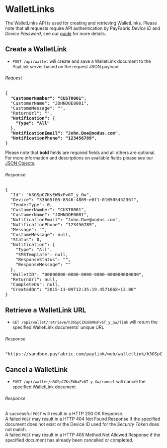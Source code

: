 WalletLinks
===========

The WalletLinks API is used for creating and retrieving WalletLinks. Please note that all requests require API authentication by PayFabric *Device ID* and *Device Password*, see our [guide](https://github.com/PayFabric/APIs/blob/master/PayFabric/Sections/Authentication.md) for more details.

Create a WalletLink
----------------

* `POST /api/wallet` will create and save a WalletLink document to the PayLink server based on the request JSON payload

###### Request
<pre>
{
  <b>"CustomerNumber": "CUST0001"</b>,
  "CustomerName": "JOHNDOE0001",
  "CustomeMessage": "",
  "ReturnUrl": "",
  <b>"Notification":</b> {
    <b>"Type": "All"</b>
  },  
  <b>"NotificationEmail": "John.Doe@nodus.com"</b>,
  <b>"NotificationPhone": "123456789"</b>,
}
</pre>

Please note that **bold** fields are required fields and all others are optional. For more information and descriptions on available fields please see our [JSON Objects](Sections/JSON%20Objects.md#walletlink-document).

###### Response
<pre>
{
  "Id": "h3GSpCZKsEWNxFv6T_y_Gw",
  "Device": "33665f05-8346-4809-e0f1-01050545236f",
  "TenderType": 0,
  "CustomerNumber": "CUST0001",
  "CustomerName": "JOHNDOE0001",
  "NotificationEmail": "John.Doe@nodus.com",
  "NotificationPhone": "123456789",
  "Message": "",
  "CustomeMessage": null,
  "Status": 0,
  "Notification": {
    "Type": "All",
    "SMSTemplate": null,
    "ResponseStatus": "",
    "ResponseMessage": ""
  },
  "WalletID": "00000000-0000-0000-0000-000000000000",
  "ReturnUrl": null,
  "CompleteOn": null,
  "CreatedOn": "2015-11-09T12:35:19.4571668+13:00"
}
</pre>


Retrieve a WalletLink URL
-------------------------

* `GET /api/wallet/retrieve/h3GSpCZKsEWNxFv6T_y_Gw/link` will return the specified WalletLink documents' unique URL

###### Response
<pre>
"https://sandbox.payfabric.com/paylink/web/walletlink/h3GSpCZKsEWNxFv6T_y_Gw"
</pre>


Cancel a WalletLink
-------------------

* `POST /api/wallet/h3GSpCZKsEWNxFv6T_y_Gw/cancel` will cancel the specified WalletLink document

###### Response
A successful `POST` will result in a HTTP 200 OK Response.  
A failed `POST` may result in a HTTP 404 Not Found Response if the specified document does not exist or the Device ID used for the *Security Token* does not match.  
A failed `POST` may result in a HTTP 405 Method Not Allowed Response if the specified document has already been cancelled or completed.  

